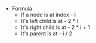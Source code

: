 - Formula
	- If a node is at index - i
	- It's left child is at - 2 * i
	- It's right child is at - 2 * i + 1
	- It's parent is at - i / 2
